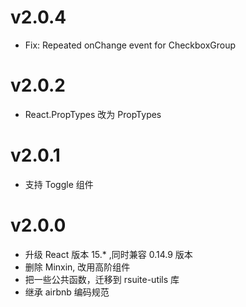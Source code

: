 # v2.0.4
- Fix: Repeated onChange event for CheckboxGroup

# v2.0.2
- React.PropTypes 改为 PropTypes

# v2.0.1
- 支持 Toggle 组件

# v2.0.0
- 升级 React 版本 15.* ,同时兼容 0.14.9 版本
- 删除 Minxin, 改用高阶组件
- 把一些公共函数，迁移到 rsuite-utils 库
- 继承 airbnb 编码规范
